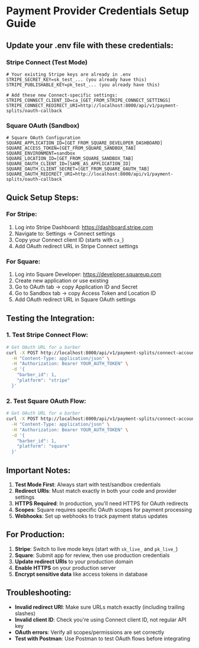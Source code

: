 # Payment Provider Credentials Setup Guide

## Update your .env file with these credentials:

### Stripe Connect (Test Mode)
```env
# Your existing Stripe keys are already in .env
STRIPE_SECRET_KEY=sk_test_... (you already have this)
STRIPE_PUBLISHABLE_KEY=pk_test_... (you already have this)

# Add these new Connect-specific settings:
STRIPE_CONNECT_CLIENT_ID=ca_[GET_FROM_STRIPE_CONNECT_SETTINGS]
STRIPE_CONNECT_REDIRECT_URI=http://localhost:8000/api/v1/payment-splits/oauth-callback
```

### Square OAuth (Sandbox)
```env
# Square OAuth Configuration
SQUARE_APPLICATION_ID=[GET_FROM_SQUARE_DEVELOPER_DASHBOARD]
SQUARE_ACCESS_TOKEN=[GET_FROM_SQUARE_SANDBOX_TAB]
SQUARE_ENVIRONMENT=sandbox
SQUARE_LOCATION_ID=[GET_FROM_SQUARE_SANDBOX_TAB]
SQUARE_OAUTH_CLIENT_ID=[SAME_AS_APPLICATION_ID]
SQUARE_OAUTH_CLIENT_SECRET=[GET_FROM_SQUARE_OAUTH_TAB]
SQUARE_OAUTH_REDIRECT_URI=http://localhost:8000/api/v1/payment-splits/oauth-callback
```

## Quick Setup Steps:

### For Stripe:
1. Log into Stripe Dashboard: https://dashboard.stripe.com
2. Navigate to: Settings → Connect settings
3. Copy your Connect client ID (starts with `ca_`)
4. Add OAuth redirect URL in Stripe Connect settings

### For Square:
1. Log into Square Developer: https://developer.squareup.com
2. Create new application or use existing
3. Go to OAuth tab → copy Application ID and Secret
4. Go to Sandbox tab → copy Access Token and Location ID
5. Add OAuth redirect URL in Square OAuth settings

## Testing the Integration:

### 1. Test Stripe Connect Flow:
```bash
# Get OAuth URL for a barber
curl -X POST http://localhost:8000/api/v1/payment-splits/connect-account \
  -H "Content-Type: application/json" \
  -H "Authorization: Bearer YOUR_AUTH_TOKEN" \
  -d '{
    "barber_id": 1,
    "platform": "stripe"
  }'
```

### 2. Test Square OAuth Flow:
```bash
# Get OAuth URL for a barber
curl -X POST http://localhost:8000/api/v1/payment-splits/connect-account \
  -H "Content-Type: application/json" \
  -H "Authorization: Bearer YOUR_AUTH_TOKEN" \
  -d '{
    "barber_id": 1,
    "platform": "square"
  }'
```

## Important Notes:

1. **Test Mode First**: Always start with test/sandbox credentials
2. **Redirect URIs**: Must match exactly in both your code and provider settings
3. **HTTPS Required**: In production, you'll need HTTPS for OAuth redirects
4. **Scopes**: Square requires specific OAuth scopes for payment processing
5. **Webhooks**: Set up webhooks to track payment status updates

## For Production:

1. **Stripe**: Switch to live mode keys (start with `sk_live_` and `pk_live_`)
2. **Square**: Submit app for review, then use production credentials
3. **Update redirect URIs** to your production domain
4. **Enable HTTPS** on your production server
5. **Encrypt sensitive data** like access tokens in database

## Troubleshooting:

- **Invalid redirect URI**: Make sure URLs match exactly (including trailing slashes)
- **Invalid client ID**: Check you're using Connect client ID, not regular API key
- **OAuth errors**: Verify all scopes/permissions are set correctly
- **Test with Postman**: Use Postman to test OAuth flows before integrating
